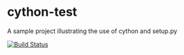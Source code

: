 cython-test
===========

A sample project illustrating the use of cython and setup.py

[![Build
Status](https://travis-ci.org/msabramo/cython-test.png?branch=master)](https://travis-ci.org/msabramo/cython-test)
